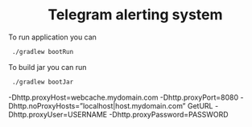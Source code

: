 <div align="center">
    <h1>Telegram alerting system</h1>
</div>

To run application you can
```sh
 ./gradlew bootRun
```
To build jar you can run

```sh
 ./gradlew bootJar
```
-Dhttp.proxyHost=webcache.mydomain.com 
-Dhttp.proxyPort=8080
-Dhttp.noProxyHosts=”localhost|host.mydomain.com” GetURL
-Dhttp.proxyUser=USERNAME
-Dhttp.proxyPassword=PASSWORD